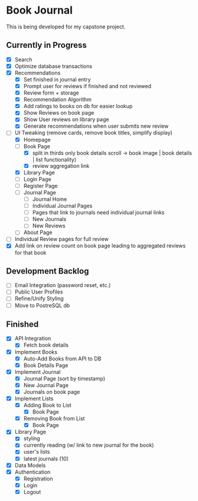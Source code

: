 # Book Journal

This is being developed for my capstone project.

## Currently in Progress

- [X] Search
- [X] Optimize database transactions
- [X] Recommendations
  - [X] Set finished in journal entry
  - [X] Prompt user for reviews if finished and not reviewed
  - [X] Review form + storage
  - [X] Recommendation Algorithm
  - [X] Add ratings to books on db for easier lookup
  - [X] Show Reviews on book page
  - [X] Show User reviews on library page
  - [X] Generate recommendations when user submits new review

- [ ] UI Tweaking (remove cards, remove book titles, simplify display)
  - [X] Homepage
  - [ ] Book Page
    - [X] split in thirds only book details scroll -> book image | book details | list functionality)
    - [X] review aggregation link
  - [X] Library Page
  - [ ] Login Page
  - [ ] Register Page
  - [ ] Journal Page
    - [ ] Journal Home
    - [ ] Individual Journal Pages
    - [ ] Pages that link to journals need individual journal links
    - [ ] New Journals
    - [ ] New Reviews
  - [ ] About Page

- [ ] Individual Review pages for full review
- [X] Add link on review count on book page leading to aggregated reviews for that book

## Development Backlog

- [ ] Email Integration (password reset, etc.)
- [ ] Public User Profiles
- [ ] Refine/Unify Styling
- [ ] Move to PostreSQL db

## Finished

- [X] API Integration
  - [X] Fetch book details
- [X] Implement Books
  - [X] Auto-Add Books from API to DB
  - [X] Book Details Page
- [X] Implement Journal
  - [X] Journal Page (sort by timestamp)
  - [X] New Journal Page
  - [X] Journals on book page
- [X] Implement Lists
  - [X] Adding Book to List
    - [X] Book Page
  - [X] Removing Book from List
    - [X] Book Page
- [X] Library Page
  - [X] styling
  - [X] currently reading (w/ link to new journal for the book)
  - [X] user's lists
  - [X] latest journals (10)

- [X] Data Models
- [X] Authentication
  - [X] Registration
  - [X] Login
  - [X] Logout

